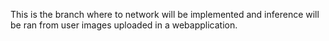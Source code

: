 This is the branch where to network will be implemented and inference will be ran from user images uploaded in a webapplication. 
